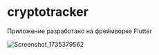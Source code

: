 # cryptotracker
 
Приложение разработано на фреймворке Flutter


![Screenshot_1735379562](https://github.com/user-attachments/assets/44eefd03-f18f-4b09-8104-755304fd019a)
